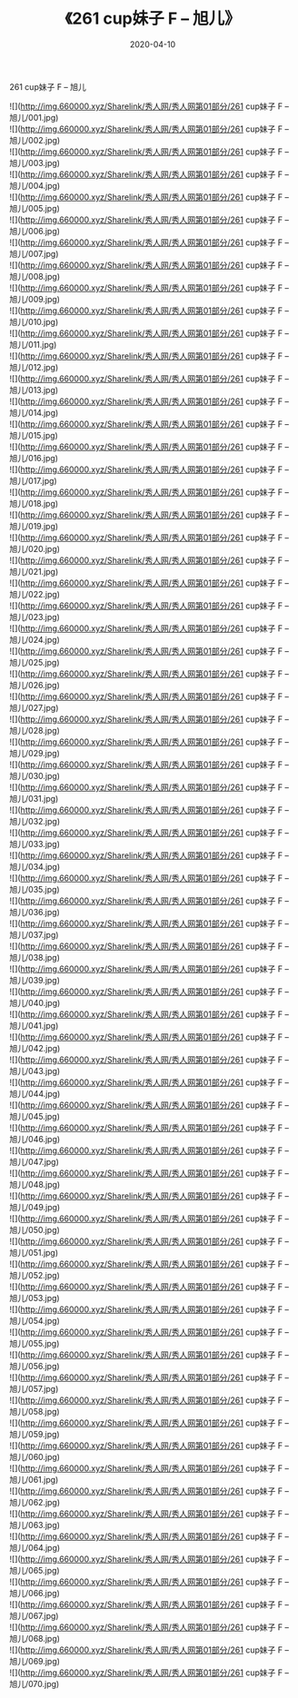 ﻿---
layout: post
title:  《261 cup妹子 F – 旭儿》
date:   2020-04-10
img: http://img.660000.xyz/Sharelink/秀人网/秀人网第01部分/261 cup妹子 F – 旭儿/000.jpg
categories: [美女, 清纯, 唯美]
---

261 cup妹子 F – 旭儿

  ![](http://img.660000.xyz/Sharelink/秀人网/秀人网第01部分/261 cup妹子 F – 旭儿/001.jpg) <br> ![](http://img.660000.xyz/Sharelink/秀人网/秀人网第01部分/261 cup妹子 F – 旭儿/002.jpg) <br> ![](http://img.660000.xyz/Sharelink/秀人网/秀人网第01部分/261 cup妹子 F – 旭儿/003.jpg) <br> ![](http://img.660000.xyz/Sharelink/秀人网/秀人网第01部分/261 cup妹子 F – 旭儿/004.jpg) <br> ![](http://img.660000.xyz/Sharelink/秀人网/秀人网第01部分/261 cup妹子 F – 旭儿/005.jpg) <br> ![](http://img.660000.xyz/Sharelink/秀人网/秀人网第01部分/261 cup妹子 F – 旭儿/006.jpg) <br> ![](http://img.660000.xyz/Sharelink/秀人网/秀人网第01部分/261 cup妹子 F – 旭儿/007.jpg) <br> ![](http://img.660000.xyz/Sharelink/秀人网/秀人网第01部分/261 cup妹子 F – 旭儿/008.jpg) <br> ![](http://img.660000.xyz/Sharelink/秀人网/秀人网第01部分/261 cup妹子 F – 旭儿/009.jpg) <br> ![](http://img.660000.xyz/Sharelink/秀人网/秀人网第01部分/261 cup妹子 F – 旭儿/010.jpg) <br> ![](http://img.660000.xyz/Sharelink/秀人网/秀人网第01部分/261 cup妹子 F – 旭儿/011.jpg) <br> ![](http://img.660000.xyz/Sharelink/秀人网/秀人网第01部分/261 cup妹子 F – 旭儿/012.jpg) <br> ![](http://img.660000.xyz/Sharelink/秀人网/秀人网第01部分/261 cup妹子 F – 旭儿/013.jpg) <br> ![](http://img.660000.xyz/Sharelink/秀人网/秀人网第01部分/261 cup妹子 F – 旭儿/014.jpg) <br> ![](http://img.660000.xyz/Sharelink/秀人网/秀人网第01部分/261 cup妹子 F – 旭儿/015.jpg) <br> ![](http://img.660000.xyz/Sharelink/秀人网/秀人网第01部分/261 cup妹子 F – 旭儿/016.jpg) <br> ![](http://img.660000.xyz/Sharelink/秀人网/秀人网第01部分/261 cup妹子 F – 旭儿/017.jpg) <br> ![](http://img.660000.xyz/Sharelink/秀人网/秀人网第01部分/261 cup妹子 F – 旭儿/018.jpg) <br> ![](http://img.660000.xyz/Sharelink/秀人网/秀人网第01部分/261 cup妹子 F – 旭儿/019.jpg) <br> ![](http://img.660000.xyz/Sharelink/秀人网/秀人网第01部分/261 cup妹子 F – 旭儿/020.jpg) <br> ![](http://img.660000.xyz/Sharelink/秀人网/秀人网第01部分/261 cup妹子 F – 旭儿/021.jpg) <br> ![](http://img.660000.xyz/Sharelink/秀人网/秀人网第01部分/261 cup妹子 F – 旭儿/022.jpg) <br> ![](http://img.660000.xyz/Sharelink/秀人网/秀人网第01部分/261 cup妹子 F – 旭儿/023.jpg) <br> ![](http://img.660000.xyz/Sharelink/秀人网/秀人网第01部分/261 cup妹子 F – 旭儿/024.jpg) <br> ![](http://img.660000.xyz/Sharelink/秀人网/秀人网第01部分/261 cup妹子 F – 旭儿/025.jpg) <br> ![](http://img.660000.xyz/Sharelink/秀人网/秀人网第01部分/261 cup妹子 F – 旭儿/026.jpg) <br> ![](http://img.660000.xyz/Sharelink/秀人网/秀人网第01部分/261 cup妹子 F – 旭儿/027.jpg) <br> ![](http://img.660000.xyz/Sharelink/秀人网/秀人网第01部分/261 cup妹子 F – 旭儿/028.jpg) <br> ![](http://img.660000.xyz/Sharelink/秀人网/秀人网第01部分/261 cup妹子 F – 旭儿/029.jpg) <br> ![](http://img.660000.xyz/Sharelink/秀人网/秀人网第01部分/261 cup妹子 F – 旭儿/030.jpg) <br> ![](http://img.660000.xyz/Sharelink/秀人网/秀人网第01部分/261 cup妹子 F – 旭儿/031.jpg) <br> ![](http://img.660000.xyz/Sharelink/秀人网/秀人网第01部分/261 cup妹子 F – 旭儿/032.jpg) <br> ![](http://img.660000.xyz/Sharelink/秀人网/秀人网第01部分/261 cup妹子 F – 旭儿/033.jpg) <br> ![](http://img.660000.xyz/Sharelink/秀人网/秀人网第01部分/261 cup妹子 F – 旭儿/034.jpg) <br> ![](http://img.660000.xyz/Sharelink/秀人网/秀人网第01部分/261 cup妹子 F – 旭儿/035.jpg) <br> ![](http://img.660000.xyz/Sharelink/秀人网/秀人网第01部分/261 cup妹子 F – 旭儿/036.jpg) <br> ![](http://img.660000.xyz/Sharelink/秀人网/秀人网第01部分/261 cup妹子 F – 旭儿/037.jpg) <br> ![](http://img.660000.xyz/Sharelink/秀人网/秀人网第01部分/261 cup妹子 F – 旭儿/038.jpg) <br> ![](http://img.660000.xyz/Sharelink/秀人网/秀人网第01部分/261 cup妹子 F – 旭儿/039.jpg) <br> ![](http://img.660000.xyz/Sharelink/秀人网/秀人网第01部分/261 cup妹子 F – 旭儿/040.jpg) <br> ![](http://img.660000.xyz/Sharelink/秀人网/秀人网第01部分/261 cup妹子 F – 旭儿/041.jpg) <br> ![](http://img.660000.xyz/Sharelink/秀人网/秀人网第01部分/261 cup妹子 F – 旭儿/042.jpg) <br> ![](http://img.660000.xyz/Sharelink/秀人网/秀人网第01部分/261 cup妹子 F – 旭儿/043.jpg) <br> ![](http://img.660000.xyz/Sharelink/秀人网/秀人网第01部分/261 cup妹子 F – 旭儿/044.jpg) <br> ![](http://img.660000.xyz/Sharelink/秀人网/秀人网第01部分/261 cup妹子 F – 旭儿/045.jpg) <br> ![](http://img.660000.xyz/Sharelink/秀人网/秀人网第01部分/261 cup妹子 F – 旭儿/046.jpg) <br> ![](http://img.660000.xyz/Sharelink/秀人网/秀人网第01部分/261 cup妹子 F – 旭儿/047.jpg) <br> ![](http://img.660000.xyz/Sharelink/秀人网/秀人网第01部分/261 cup妹子 F – 旭儿/048.jpg) <br> ![](http://img.660000.xyz/Sharelink/秀人网/秀人网第01部分/261 cup妹子 F – 旭儿/049.jpg) <br> ![](http://img.660000.xyz/Sharelink/秀人网/秀人网第01部分/261 cup妹子 F – 旭儿/050.jpg) <br> ![](http://img.660000.xyz/Sharelink/秀人网/秀人网第01部分/261 cup妹子 F – 旭儿/051.jpg) <br> ![](http://img.660000.xyz/Sharelink/秀人网/秀人网第01部分/261 cup妹子 F – 旭儿/052.jpg) <br> ![](http://img.660000.xyz/Sharelink/秀人网/秀人网第01部分/261 cup妹子 F – 旭儿/053.jpg) <br> ![](http://img.660000.xyz/Sharelink/秀人网/秀人网第01部分/261 cup妹子 F – 旭儿/054.jpg) <br> ![](http://img.660000.xyz/Sharelink/秀人网/秀人网第01部分/261 cup妹子 F – 旭儿/055.jpg) <br> ![](http://img.660000.xyz/Sharelink/秀人网/秀人网第01部分/261 cup妹子 F – 旭儿/056.jpg) <br> ![](http://img.660000.xyz/Sharelink/秀人网/秀人网第01部分/261 cup妹子 F – 旭儿/057.jpg) <br> ![](http://img.660000.xyz/Sharelink/秀人网/秀人网第01部分/261 cup妹子 F – 旭儿/058.jpg) <br> ![](http://img.660000.xyz/Sharelink/秀人网/秀人网第01部分/261 cup妹子 F – 旭儿/059.jpg) <br> ![](http://img.660000.xyz/Sharelink/秀人网/秀人网第01部分/261 cup妹子 F – 旭儿/060.jpg) <br> ![](http://img.660000.xyz/Sharelink/秀人网/秀人网第01部分/261 cup妹子 F – 旭儿/061.jpg) <br> ![](http://img.660000.xyz/Sharelink/秀人网/秀人网第01部分/261 cup妹子 F – 旭儿/062.jpg) <br> ![](http://img.660000.xyz/Sharelink/秀人网/秀人网第01部分/261 cup妹子 F – 旭儿/063.jpg) <br> ![](http://img.660000.xyz/Sharelink/秀人网/秀人网第01部分/261 cup妹子 F – 旭儿/064.jpg) <br> ![](http://img.660000.xyz/Sharelink/秀人网/秀人网第01部分/261 cup妹子 F – 旭儿/065.jpg) <br> ![](http://img.660000.xyz/Sharelink/秀人网/秀人网第01部分/261 cup妹子 F – 旭儿/066.jpg) <br> ![](http://img.660000.xyz/Sharelink/秀人网/秀人网第01部分/261 cup妹子 F – 旭儿/067.jpg) <br> ![](http://img.660000.xyz/Sharelink/秀人网/秀人网第01部分/261 cup妹子 F – 旭儿/068.jpg) <br> ![](http://img.660000.xyz/Sharelink/秀人网/秀人网第01部分/261 cup妹子 F – 旭儿/069.jpg) <br> ![](http://img.660000.xyz/Sharelink/秀人网/秀人网第01部分/261 cup妹子 F – 旭儿/070.jpg) <br>